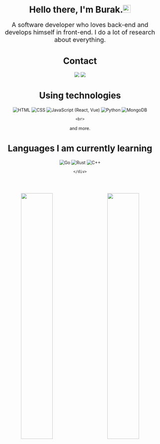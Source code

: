 <h1 align="center">Hello there, I'm Burak.<img src="https://media.giphy.com/media/hvRJCLFzcasrR4ia7z/giphy.gif" width="25px"></h1>
<p align="center" style="text-align: center; font-size: 20px;">A software developer who loves back-end and develops himself in front-end. I do a lot of research about everything.</p>


<div>
	<h1 align="center">Contact
  </h1>
</div>

<div align="center">
    <a href="https://discord.com/users/919628220511432744" target="_blank"><img src="https://shields.io/badge/Discord-111111.svg?&style=for-the-badge&logo=discord"></a>
    <a href="https://github.com/arwellbk" target="_blank"><img src="https://shields.io/badge/GitHub-111111.svg?&style=for-the-badge&logo=github"></a>
</div>

<div>
<h1 align="center">
  Using technologies
  </h1></div>
<div align="center">
    <img alt="HTML" align="center" src="https://img.shields.io/badge/-HTML5-E34F26?style=for-the-badge&logo=html5&logoColor=white"/>
    <img alt="CSS" align="center" src="https://img.shields.io/badge/-CSS3-264de4?style=for-the-badge&logo=css3&logoColor=white"/>
    <img alt="JavaScript (React, Vue)" align="center" src="https://img.shields.io/badge/-Javascript-edb200?style=for-the-badge&logo=javascript&logoColor=white"/>
    <img alt="Python" align="center" src="https://img.shields.io/badge/Python-0078d7.svg?style=for-the-badge&logo=python&logoColor=white"/>
    <img alt="MongoDB" align="center" src ="https://img.shields.io/badge/MongoDB-%234ea94b.svg?style=for-the-badge&logo=mongodb&logoColor=white"/>
    <br>
    
    <br>
and more.
	<h1 align="center">Languages I am currently learning</h1>
	<div align="center">
		<img alt="Go" align="center" src="https://img.shields.io/badge/Go-0384fc.svg?style=for-the-badge&logo=go&logoColor=white"/>
		<img alt="Rust" align="center" src="https://img.shields.io/badge/Rust-ff3f0f.svg?style=for-the-badge&logo=rust&logoColor=white"/>
		<img alt="C++" align="center" src="https://img.shields.io/badge/C++-004cff.svg?style=for-the-badge&logo=cplusplus&logoColor=white"/>
		
	</div>
<br><br>
</div>

<div align="center">
<img align="left" width="45%" src="https://github-readme-stats.vercel.app/api?username=arwellbk&theme=dark&hide_border=true">
<img width="45%" align="right" src="https://github-readme-stats.vercel.app/api/top-langs/?username=arwellbk&theme=dark&hide_border=true&layout=compact">
</div>

